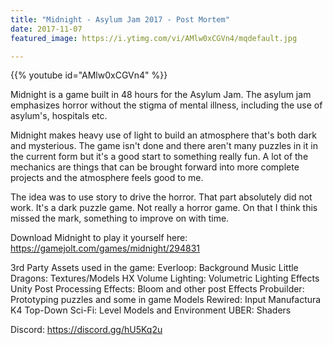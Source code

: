 ```yaml
---
title: "Midnight - Asylum Jam 2017 - Post Mortem"
date: 2017-11-07
featured_image: https://i.ytimg.com/vi/AMlw0xCGVn4/mqdefault.jpg

---
```


{{% youtube id="AMlw0xCGVn4" %}}

Midnight is a game built in 48 hours for the Asylum Jam. The asylum jam emphasizes horror without the stigma of mental illness, including the use of asylum's, hospitals etc.

Midnight makes heavy use of light to build an atmosphere that's both dark and mysterious. The game isn't done and there aren't many puzzles in it in the current form but it's a good start to something really fun. A lot of the mechanics are things that can be brought forward into more complete projects and the atmosphere feels good to me.

The idea was to use story to drive the horror. That part absolutely did not work. It's a dark puzzle game. Not really a horror game. On that I think this missed the mark, something to improve on with time.

Download Midnight to play it yourself here: https://gamejolt.com/games/midnight/294831

3rd Party Assets used in the game:
Everloop: Background Music
Little Dragons: Textures/Models
HX Volume Lighting: Volumetric Lighting Effects
Unity Post Processing Effects: Bloom and other post Effects
Probuilder: Prototyping puzzles and some in game Models
Rewired: Input
Manufactura K4 Top-Down Sci-Fi: Level Models and Environment
UBER: Shaders

Discord: https://discord.gg/hU5Kq2u